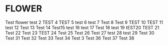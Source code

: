 # FLOWER
Test flower
test 2
TEST 4
TEST 5
test 6
test 7
Test 8
Test 9
TEST 10
TEST 11
test 12
Test 13
Test 14
Test15
test 16
test 17
Test 18
test 19
tEST20
TEST 21
Test 22
Test 23
TEST 24
Test 25
Test 26
Test 27
test 28
test 29
Test 30
Test 31
Test 32
Test 33
Test 34
Test 3
Test 36
Test 37
Test 38
